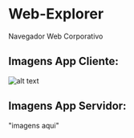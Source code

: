# Web-Explorer
Navegador Web Corporativo

## Imagens App Cliente: 

![alt text](https://raw.githubusercontent.com/projetodevsistemaswe/Web-Explorer/master/Screens/ClienteScreenApp1.png)

## Imagens App Servidor:

"imagens aqui"
